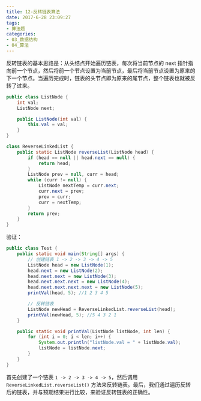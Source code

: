 ```yaml
---
title: 12-反转链表算法
date: 2017-6-28 23:09:27
tags:
- 算法题
categories: 
- 03_数据结构
- 04_算法
---
```


反转链表的基本思路是：从头结点开始遍历链表，每次将当前节点的 next 指针指向前一个节点，然后将前一个节点设置为当前节点，最后将当前节点设置为原来的下一个节点。当遍历完成时，链表的头节点即为原来的尾节点，整个链表也就被反转了过来。

```java
public class ListNode {
    int val;
    ListNode next;

    public ListNode(int val) {
        this.val = val;
    }
}

class ReverseLinkedList {
    public static ListNode reverseList(ListNode head) {
        if (head == null || head.next == null) {
            return head;
        }
        ListNode prev = null, curr = head;
        while (curr != null) {
            ListNode nextTemp = curr.next;
            curr.next = prev;
            prev = curr;
            curr = nextTemp;
        }
        return prev;
    }
}
```

验证：

```java
public class Test {
    public static void main(String[] args) {
        // 创建链表 1 -> 2 -> 3 -> 4 -> 5
        ListNode head = new ListNode(1);
        head.next = new ListNode(2);
        head.next.next = new ListNode(3);
        head.next.next.next = new ListNode(4);
        head.next.next.next.next = new ListNode(5);
        printVal(head, 5); //1 2 3 4 5

        // 反转链表
        ListNode newHead = ReverseLinkedList.reverseList(head);
        printVal(newHead, 5); //5 4 3 2 1
    }

    public static void printVal(ListNode listNode, int len) {
        for (int i = 0; i < len; i++) {
            System.out.println("listNode.val = " + listNode.val);
            listNode = listNode.next;
        }
    }
}
```

首先创建了一个链表 `1 -> 2 -> 3 -> 4 -> 5`，然后调用 `ReverseLinkedList.reverseList()` 方法来反转链表。最后，我们通过遍历反转后的链表，并与预期结果进行比较，来验证反转链表的正确性。